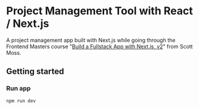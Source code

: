 # Project Management Tool with React / Next.js

A project management app built with Next.js while going through the Frontend Masters course "[Build a Fullstack App with Next.js, v2](https://frontendmasters.com/courses/fullstack-app-next-v2/)" from Scott Moss.

## Getting started

### Run app

```bash
npm run dev
```
